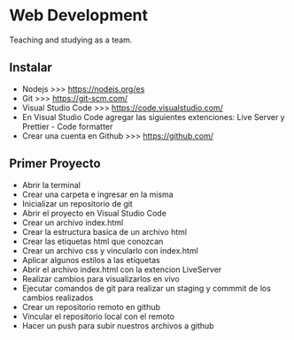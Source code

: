 # Web Development
Teaching and studying as a team.

## Instalar
- Nodejs >>> https://nodejs.org/es
- Git >>> https://git-scm.com/
- Visual Studio Code >>> https://code.visualstudio.com/
- En Visual Studio Code agregar las siguientes extenciones: Live Server y Prettier - Code formatter
- Crear una cuenta en Github >>> https://github.com/
  

## Primer Proyecto
- Abrir la terminal
- Crear una carpeta e ingresar en la misma
- Inicializar un repositorio de git
- Abrir el proyecto en Visual Studio Code
- Crear un archivo index.html
- Crear la estructura basica de un archivo html
- Crear las etiquetas html que conozcan
- Crear un archivo css y vincularlo con index.html
- Aplicar algunos estilos a las etiquetas
- Abrir el archivo index.html con la extencion LiveServer
- Realizar cambios para visualizarlos en vivo
- Ejecutar comandos de git para realizar un staging y commmit de los cambios realizados
- Crear un repositorio remoto en github
- Vincular el repositorio local con el remoto
- Hacer un push para subir nuestros archivos a github

